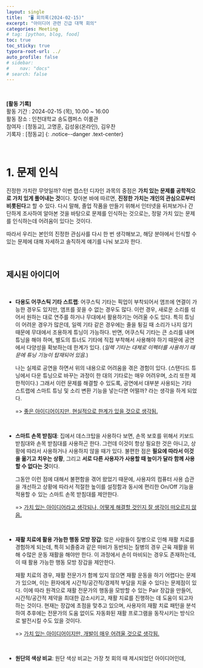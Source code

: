 ```yaml
---
layout: single
title:  "🖥️ 회의록(2024-02-15)"
excerpt: "아이디어 관련 긴급 대책 회의"
categories: Meeting
# tag: [python, blog, food]
toc: true
toc_sticky: true
typora-root-url: ../
auto_profile: false
# sidebar:
#    nav: "docs"
# search: false
---
```


<br/>

**[활동 기록]**  
활동 기간 : 2024-02-15 (목), 10:00 ~ 16:00  
활동 장소 : 인천대학교 송도캠퍼스 이룸관  
참여자 : [정동교], 고명훈, 김성웅(온라인), 김우찬  
기록자 : [정동교] 
{: .notice--danger .text-center}

<br/>

# 1. 문제 인식

진정한 가치란 무엇일까? 이번 캡스턴 디자인 과목의 중점은 **가치 있는 문제를 공학적으로 가치 있게 풀어내는 것**이다. 찾아본 바에 따르면, **진정한 가치는 개인의 관심으로부터 비롯된다**고 할 수 있다. 다시 말해, 졸업 작품을 만들기 위해서 인터넷을 뒤져보거나 간단하게 조사하여 알아본 것을 바탕으로 문제를 인식하는 것으로는, 정말 가치 있는 문제를 인식하는데 어려움이 있다는 것이다.

따라서 우리는 본인의 진정한 관심사를 다시 한 번 생각해보고, 해당 분야에서 인식할 수 있는 문제에 대해 자세하고 솔직하게 얘기를 나눠 보고자 한다.

<br>

## 제시된 아이디어

<br>

- **다용도 어쿠스틱 기타 스트랩**: 어쿠스틱 기타는 픽업이 부착되어서 앰프에 연결이 가능한 경우도 있지만, 앰프를 꽂을 수 없는 경우도 많다. 이런 경우, 새로운 소리를 섞어서 원하는 대로 연주를 하거나 무대에서 활용하기는 어려울 수도 있다. 특히 튜닝이 어려운 경우가 많은데, 일렉 기타 같은 경우에는 줄을 튕길 때 소리가 나지 않기 때문에 무대에서 조용하게 튜닝이 가능하다. 반면, 어쿠스틱 기타는 큰 소리를 내며 튜닝을 해야 하며, 별도의 튜너도 기타에 직접 부착해서 사용해야 하기 때문에 공연에서 다양성을 확보하는데 한계가 있다.  (*일렉 기타는 대체로 이펙터를 사용하기 때문에 튜닝 기능이 탑재되어 있음.*)

  나는 실제로 공연을 하면서 위의 내용으로 어려움을 겪은 경험이 있다. (스탠다드 튜닝에서 다운 튜닝으로 바꾸는 과정이 한 대의 기타로는 매우 어려우며, 소리 또한 제한적이다.) 그래서 이런 문제를 해결할 수 있도록, 공연에서 대부분 사용되는 기타 스트랩에 스마트 튜닝 및 소리 변환 기능을 넣는다면 어떨까? 라는 생각을 하게 되었다.

  => <u>좋은 아이디어이지만, 현실적으로 한계가 있을 것으로 생각됨.</u>

<br>

- **스마트 손목 받침대**: 집에서 데스크탑을 사용하다 보면, 손목 보호를 위해서 키보드 받침대와 손목 받침대를 사용하곤 한다. 그런데 이것이 항상 필요한 것은 아니고, 상황에 따라서 사용하거나 사용하지 않을 때가 있다. 불편한 점은 **필요에 따라서 이것을 옮기고 치우는 상황**, 그리고 **서로 다른 사용자가 사용할 때 높이가 달라 함께 사용할 수 없다는 것**이다. 

  그동안 이런 점에 대해서 불편함을 겪어 왔었기 때문에, 사용자의 컴퓨터 사용 습관을 개선하고 상황에 따라서 적절한 높이를 설정함과 동시에 편리한 On/Off 기능을 적용할 수 있는 스마트 손목 받침대를 제안한다.

  => <u>가치 있는 아이디어라고 생각되나, 어떻게 해결할 것인지 잘 생각이 떠오르지 않음.</u>

<br>

- **재활 치료에 활용 가능한 행동 모방 장갑**: 많은 사람들이 질병으로 인해 재활 치료를 경험하게 되는데, 특히 뇌졸중과 같은 마비가 동반되는 질병의 경우 근육 재활을 위해 수많은 운동 재활을 해야만 한다. 이 과정에서 손이 마비되는 경우도 존재하는데, 이 때 활용 가능한 행동 모방 장갑을 제안한다.

  재활 치료의 경우, 재활 전문가가 함께 있지 않으면 재활 운동을 하기 어렵다는 문제가 있으며, 이는 환자에게 시간적/공간적/경제적 부담을 지울 수 있다는 문제점이 있다. 이에 따라 원격으로 재활 전문가의 행동을 모방할 수 있는 Pair 장갑을 만들어, 시간적/공간적 제약을 최대한 감소시키고, 재활 치료를 진행하는 데 도움이 되고자 하는 것이다. 현재는 장갑에 초점을 맞추고 있으며, 사용자의 재활 치료 패턴을 분석하여 추후에는 전문가의 도움 없이도 자동화된 재활 프로그램을 동작시키는 방식으로 발전시킬 수도 있을 것이다.

  => <u>가치 있는 아이디어이지만, 개발이 매우 어려울 것으로 생각됨.</u>

<br>

- **원단의 색상 비교**: 원단 색상 비교는 가장 첫 회의 때 제시되었던 아이디어인데,

​	

